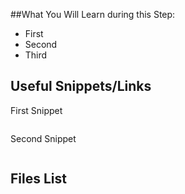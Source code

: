 ##What You Will Learn during this Step:
- First
- Second
- Third

## Useful Snippets/Links
First Snippet
```
```
Second Snippet
```
```
## Files List
